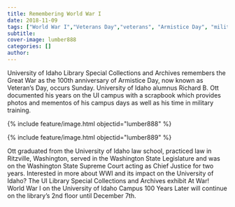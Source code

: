 ```yaml
---
title: Remembering World War I
date: 2018-11-09
tags: ["World War I","Veterans Day","veterans", "Armistice Day", "military"]
subtitle: 
cover-image: lumber888
categories: []
author: 
---
```


University of Idaho Library Special Collections and Archives remembers the Great War as the 100th anniversary of Armistice Day, now known as Veteran’s Day, occurs Sunday. University of Idaho alumnus Richard B. Ott documented his years on the UI campus with a scrapbook which provides photos and mementos of his campus days as well as his time in military training.

{% include feature/image.html objectid="lumber888" %}

{% include feature/image.html objectid="lumber889" %}

Ott graduated from the University of Idaho law school, practiced law in Ritzville, Washington, served in the Washington State Legislature and was on the Washington State Supreme Court acting as Chief Justice for two years. Interested in more about WWI and its impact on the University of Idaho? The UI Library Special Collections and Archives exhibit At War! World War I on the University of Idaho Campus 100 Years Later will continue on the library’s 2nd floor until December 7th.
